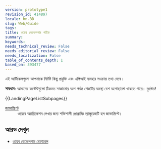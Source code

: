 ```yaml
---
version: prototype1
revision_id: 414897
locale: bn-BD
slug: Web/Guide
tags: 
title: ওয়েব ডেভেলপার গাইড
summary: 
keywords: 
needs_technical_review: False
needs_editorial_review: False
needs_localization: False
table_of_contents_depth: 1
based_on: 393477
---
```

<p>এই আর্টিকেলগুলো আপনাকে নির্দিষ্ট কিছু প্রযুক্তি এবং এপিআই ব্যবহার সংক্রান্ত তথ্য দেবে।</p>
<div class="note">
  <p><strong>সাবধান:</strong>&nbsp;আমাদের কন্টেন্টগুলো ঠিকমত সাজানোর আগ পর্যন্ত পেজটির অবস্থা বেশ অগোছালো থাকতে পারে। দুঃখিত!</p>
</div>
<p>{{LandingPageListSubpages}}</p>
<dl>
  <dt>
    <a href="/en-US/docs/JavaScript" title="/en-US/docs/JavaScript">জাভাস্ক্রিপ্ট</a></dt>
  <dd>
    ওয়েবে অ্যাপ্লিকেশন লেখার জন্য শক্তিশালী প্রোগ্রামিং ল্যাঙ্গুয়েজটি হল জাভাস্ক্রিপ্ট।</dd>
</dl>
<h2 id="See_also">আরও দেখুন</h2>
<ul>
  <li><a href="/en-US/docs/Web/Reference" title="/en-US/docs/Web/Reference">ওয়েব ডেভেলপার রেফারেন্স</a></li>
</ul>

